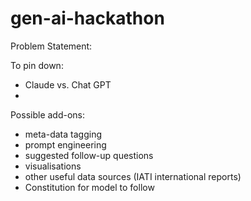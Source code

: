 # gen-ai-hackathon

Problem Statement:

To pin down:
- Claude vs. Chat GPT
- 

Possible add-ons:
- meta-data tagging
- prompt engineering
- suggested follow-up questions
- visualisations
- other useful data sources (IATI international reports)
- Constitution for model to follow 
